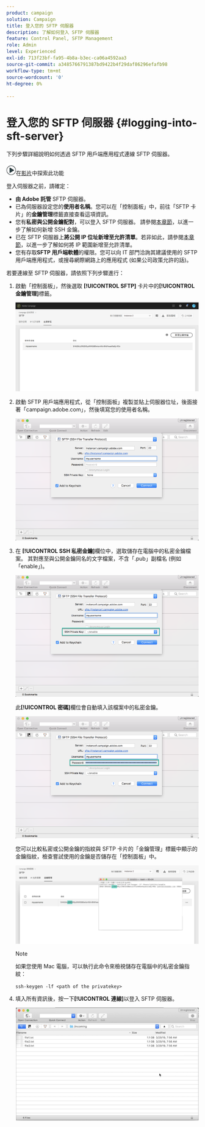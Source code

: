 ```yaml
---
product: campaign
solution: Campaign
title: 登入您的 SFTP 伺服器
description: 了解如何登入 SFTP 伺服器
feature: Control Panel, SFTP Management
role: Admin
level: Experienced
exl-id: 713f23bf-fa95-4b8a-b3ec-ca06a4592aa3
source-git-commit: a3485766791387bd9422b4f29daf86296efafb98
workflow-type: tm+mt
source-wordcount: '0'
ht-degree: 0%

---
```


# 登入您的 SFTP 伺服器 {#logging-into-sft-server}

下列步驟詳細說明如何透過 SFTP 用戶端應用程式連線 SFTP 伺服器。

![](assets/do-not-localize/how-to-video.png)在[影片](https://video.tv.adobe.com/v/27263?quality=12)中探索此功能

登入伺服器之前，請確定：

* **由 Adobe 託管** SFTP 伺服器。
* 已為伺服器設定您的&#x200B;**使用者名稱**。您可以在「控制面板」中，前往「SFTP 卡片」的&#x200B;**金鑰管理**&#x200B;標籤直接查看這項資訊。
* 您有&#x200B;**私密與公開金鑰配對**，可以登入 SFTP 伺服器。 請參閱[本章節](../../sftp/using/key-management.md)，以進一步了解如何新增 SSH 金鑰。
* 已在 SFTP 伺服器上&#x200B;**將公開 IP 位址新增至允許清單**。若非如此，請參閱[本章節](../../sftp/using/ip-range-allow-listing.md)，以進一步了解如何將 IP 範圍新增至允許清單。
* 您有存取&#x200B;**SFTP 用戶端軟體**&#x200B;的權限。您可以向 IT 部門洽詢其建議使用的 SFTP 用戶端應用程式，或搜尋網際網路上的應用程式 (如果公司政策允許的話)。

若要連線至 SFTP 伺服器，請依照下列步驟進行：

1. 啟動「控制面板」，然後選取 **[!UICONTROL SFTP]** 卡片中的&#x200B;**[!UICONTROL 金鑰管理]**&#x200B;標籤。

   ![](assets/sftp_card.png)

1. 啟動 SFTP 用戶端應用程式，從「控制面板」複製並貼上伺服器位址，後面接著「campaign.adobe.com」，然後填寫您的使用者名稱。

   ![](assets/do-not-localize/connect1.png)

1. 在 **[!UICONTROL SSH 私密金鑰]**&#x200B;欄位中，選取儲存在電腦中的私密金鑰檔案。 其對應至與公開金鑰同名的文字檔案，不含「.pub」副檔名 (例如「enable」)。

   ![](assets/do-not-localize/connect2.png)

   此&#x200B;**[!UICONTROL 密碼]**&#x200B;欄位會自動填入該檔案中的私密金鑰。

   ![](assets/do-not-localize/connect3.png)

   您可以比較私密或公開金鑰的指紋與 SFTP 卡片的「金鑰管理」標籤中顯示的金鑰指紋，檢查嘗試使用的金鑰是否儲存在「控制面板」中。

   ![](assets/fingerprint_compare.png)

   >[!NOTE]
   >
   >如果您使用 Mac 電腦，可以執行此命令來檢視儲存在電腦中的私密金鑰指紋：
   >
   >`ssh-keygen -lf <path of the privatekey>`

1. 填入所有資訊後，按一下&#x200B;**[!UICONTROL 連線]**&#x200B;以登入 SFTP 伺服器。

   ![](assets/do-not-localize/sftpconnected.png)
